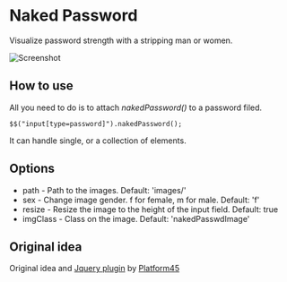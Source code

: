 Naked Password
==============

Visualize password strength with a stripping man or women.

![Screenshot](http://thezee.hu/nakedpassword/preview.png)

How to use
----------

All you need to do is to attach *nakedPassword()* to a password filed.

	$$("input[type=password]").nakedPassword();

It can handle single, or a collection of elements.

Options
-------

* path - Path to the images. Default: 'images/'
* sex - Change image gender. f for female, m for male. Default: 'f'
* resize - Resize the image to the height of the input field. Default: true
* imgClass - Class on the image. Default: 'nakedPasswdImage'

Original idea
-------------

Original idea and [Jquery plugin](http://www.nakedpassword.com/) by [Platform45](http://www.platform45.com/)
